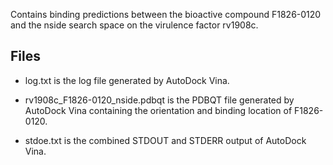 Contains binding predictions between the bioactive compound F1826-0120 and the nside search space on the virulence factor rv1908c.

## Files

- log.txt is the log file generated by AutoDock Vina.

- rv1908c_F1826-0120_nside.pdbqt is the PDBQT file generated by AutoDock Vina containing the orientation and binding location of F1826-0120.

- stdoe.txt is the combined STDOUT and STDERR output of AutoDock Vina.


